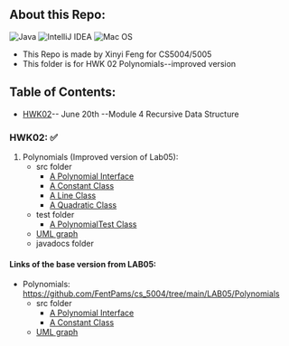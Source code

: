 ## About this Repo:
![Java](https://img.shields.io/badge/java-%23ED8B00.svg?style=for-the-badge&logo=java&logoColor=white)
![IntelliJ IDEA](https://img.shields.io/badge/IntelliJIDEA-000000.svg?style=for-the-badge&logo=intellij-idea&logoColor=white)
![Mac OS](https://img.shields.io/badge/mac%20os-000000?style=for-the-badge&logo=macos&logoColor=F0F0F0)
 
- This Repo is made by Xinyi Feng for CS5004/5005
- This folder is for HWK 02 Polynomials--improved version
## Table of Contents:
* [HWK02](#hwk02)-- June 20th --Module 4 Recursive Data Structure 
    
### HWK02: :white_check_mark:
1.  Polynomials (Improved version of Lab05):
    - src folder 
      - [A Polynomial Interface](https://github.com/FentPams/cs_5004/blob/main/HWK02/Polynomials/src/Polynomial.java)
      - [A Constant Class](https://github.com/FentPams/cs_5004/blob/main/HWK02/Polynomials/src/Constant.java)
      - [A Line Class](https://github.com/FentPams/cs_5004/blob/main/HWK02/Polynomials/src/Line.java)
      - [A Quadratic Class](https://github.com/FentPams/cs_5004/blob/main/HWK02/Polynomials/src/Quadratic.java)
    - test folder 
      - [A PolynomialTest Class](https://github.com/FentPams/cs_5004/blob/main/HWK02/Polynomials/tests/PolynomialTest.java)
    - [UML graph](https://github.com/FentPams/cs_5004/blob/main/HWK02/Polynomials/Polynomials%20(1).png)
    - javadocs folder
     

#### Links of the base version from LAB05: 
  - Polynomials: https://github.com/FentPams/cs_5004/tree/main/LAB05/Polynomials
      - src folder 
         - [A Polynomial Interface](https://github.com/FentPams/cs_5004/blob/main/LAB05/Polynomials/src/Polynomial.java)
         - [A Constant Class](https://github.com/FentPams/cs_5004/blob/main/LAB05/Polynomials/src/Constant.java)
      - [UML graph](https://github.com/FentPams/cs_5004/blob/main/LAB05/Polynomials/Polynomials.png)
    
